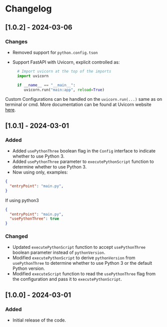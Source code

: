 # Changelog

## [1.0.2] - 2024-03-06

### Changes

- Removed support for `python.config.tson`
- Support FastAPI with Uvicorn, explicit controlled as:

  ```python
    # Import uvicorn at the top of the imports
    import uvicorn

    if __name__ == "__main__":
       uvicorn.run("main:app", reload=True)
  ```

Custom Configurations can be handled on the `uvicorn.run(...)` same as on terminal or cmd. More documentation can be found at Uvicorn website [here](https://www.uvicorn.org).

## [1.0.1] - 2024-03-01

### Added

- Added `usePythonThree` boolean flag in the `Config` interface to indicate whether to use Python 3.
- Added `usePythonThree` parameter to `executePythonScript` function to determine whether to use Python 3.
- Now using only, examples:

```json
{
  "entryPoint": "main.py",
}
```

If using python3

```json
{
  "entryPoint": "main.py",
  "usePythonThree": true
}
```

### Changed

- Updated `executePythonScript` function to accept `usePythonThree` boolean parameter instead of `pythonVersion`.
- Modified `executePythonScript` to derive `pythonVersion` from `usePythonThree` to determine whether to use Python 3 or the default Python version.
- Modified `executeScript` function to read the `usePythonThree` flag from the configuration and pass it to `executePythonScript`.

## [1.0.0] - 2024-03-01

### Added

- Initial release of the code.
